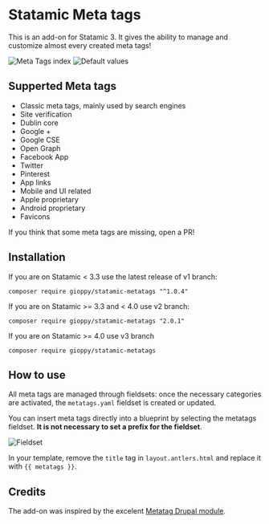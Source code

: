 # Statamic Meta tags

This is an add-on for Statamic 3. It gives the ability to manage and customize almost every created meta tags!

![Meta Tags index](https://web.giovannibuffa.it/github/statamic_metatags_01.png)
![Default values](https://web.giovannibuffa.it/github/statamic_metatags_02.png)

## Supperted Meta tags

- Classic meta tags, mainly used by search engines
- Site verification
- Dublin core
- Google +
- Google CSE
- Open Graph
- Facebook App
- Twitter
- Pinterest
- App links
- Mobile and UI related
- Apple proprietary
- Android proprietary
- Favicons

If you think that some meta tags are missing, open a PR!

## Installation

If you are on Statamic < 3.3 use the latest release of v1 branch:

```composer require gioppy/statamic-metatags "^1.0.4"```

If you are on Statamic >= 3.3 and < 4.0 use v2 branch:

```composer require gioppy/statamic-metatags "2.0.1"```

If you are on Statamic >= 4.0 use v3 branch

```composer require gioppy/statamic-metatags```

## How to use

All meta tags are managed through fieldsets: once the necessary categories are activated, the `metatags.yaml` fieldset is created or updated.

You can insert meta tags directly into a blueprint by selecting the metatags fieldset. **It is not necessary to set a prefix for the fieldset**.

![Fieldset](https://web.giovannibuffa.it/github/statamic_metatags_03.png)

In your template, remove the `title` tag in `layout.antlers.html` and replace it with `{{ metatags }}`.

## Credits

The add-on was inspired by the excelent [Metatag Drupal module](https://www.drupal.org/project/metatag).
